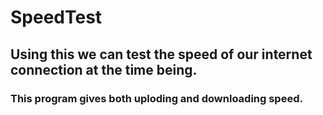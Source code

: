 # SpeedTest

## Using this we can test the speed of our internet connection at the time being.

### This program gives both uploding and downloading speed.
